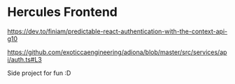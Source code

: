 # Hercules Frontend

https://dev.to/finiam/predictable-react-authentication-with-the-context-api-g10

https://github.com/exoticcaengineering/adiona/blob/master/src/services/api/auth.ts#L3

Side project for fun :D
